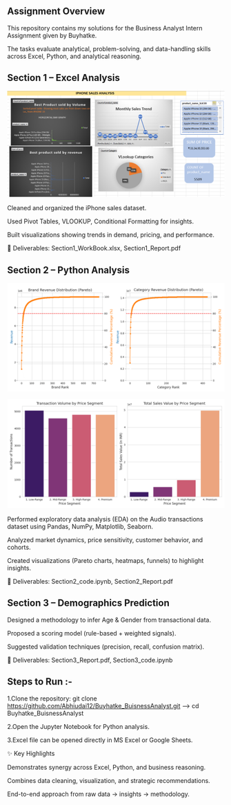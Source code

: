 ## Assignment Overview

This repository contains my solutions for the Business Analyst Intern Assignment given by Buyhatke.

The tasks evaluate analytical, problem-solving, and data-handling skills across Excel, Python, and analytical reasoning.

## Section 1 – Excel Analysis
![Excel- Dashboard](buyhatke_dashboard.png)


Cleaned and organized the iPhone sales dataset.

Used Pivot Tables, VLOOKUP, Conditional Formatting for insights.

Built visualizations showing trends in demand, pricing, and performance.

📌 Deliverables: Section1_WorkBook.xlsx, Section1_Report.pdf

## Section 2 – Python Analysis
![Pareto 80/20 effect](images/pareto.png)

![Sales](images/transaction.png)

Performed exploratory data analysis (EDA) on the Audio transactions dataset using Pandas, NumPy, Matplotlib, Seaborn.

Analyzed market dynamics, price sensitivity, customer behavior, and cohorts.

Created visualizations (Pareto charts, heatmaps, funnels) to highlight insights.

📌 Deliverables: Section2_code.ipynb, Section2_Report.pdf

## Section 3 – Demographics Prediction

Designed a methodology to infer Age & Gender from transactional data.

Proposed a scoring model (rule-based + weighted signals).

Suggested validation techniques (precision, recall, confusion matrix).

📌 Deliverables: Section3_Report.pdf, Section3_code.ipynb 

## Steps to Run :-

1.Clone the repository:
git clone https://github.com/Abhiudai12/Buyhatke_BuisnessAnalyst.git  --> cd Buyhatke_BuisnessAnalyst

2.Open the Jupyter Notebook for Python analysis.

3.Excel file can be opened directly in MS Excel or Google Sheets.

✨ Key Highlights

Demonstrates synergy across Excel, Python, and business reasoning.

Combines data cleaning, visualization, and strategic recommendations.

End-to-end approach from raw data → insights → methodology.
